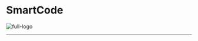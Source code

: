 # SmartCode



![full-logo](https://user-images.githubusercontent.com/103224983/197426249-4d131451-9424-45fb-bd8c-424b71a21da9.png)


---------------------------------
